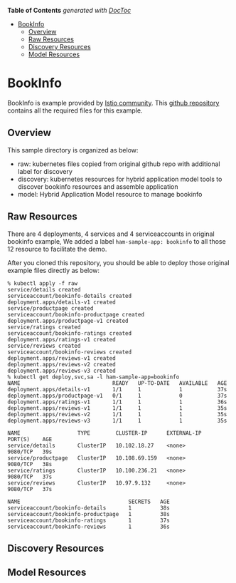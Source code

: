 <!-- START doctoc generated TOC please keep comment here to allow auto update -->
<!-- DON'T EDIT THIS SECTION, INSTEAD RE-RUN doctoc TO UPDATE -->
**Table of Contents**  *generated with [DocToc](https://github.com/thlorenz/doctoc)*

- [BookInfo](#bookinfo)
  - [Overview](#overview)
  - [Raw Resources](#raw-resources)
  - [Discovery Resources](#discovery-resources)
  - [Model Resources](#model-resources)

<!-- END doctoc generated TOC please keep comment here to allow auto update -->

# BookInfo

BookInfo is example provided by [Istio community](https://istio.io/docs/examples/virtual-machines/bookinfo/). This [github repository](https://github.com/istio/istio/tree/master/samples/bookinfo) contains all the required files for this example. 

## Overview

This sample directory is organized as below:

- raw: kubernetes files copied from original github repo with additional label for discovery
- discovery: kubernetes resources for hybrid application model tools to discover bookinfo resources and assemble application
- model: Hybrid Application Model resource to manage bookinfo

## Raw Resources

There are 4 deployments, 4 services and 4 serviceaccounts in original bookinfo example, We added a label `ham-sample-app: bookinfo` to all those 12 resource to facilitate the demo.

After you cloned this repository, you should be able to deploy those original example files directly as below:

```shell
% kubectl apply -f raw
service/details created
serviceaccount/bookinfo-details created
deployment.apps/details-v1 created
service/productpage created
serviceaccount/bookinfo-productpage created
deployment.apps/productpage-v1 created
service/ratings created
serviceaccount/bookinfo-ratings created
deployment.apps/ratings-v1 created
service/reviews created
serviceaccount/bookinfo-reviews created
deployment.apps/reviews-v1 created
deployment.apps/reviews-v2 created
deployment.apps/reviews-v3 created
% kubectl get deploy,svc,sa -l ham-sample-app=bookinfo
NAME                             READY   UP-TO-DATE   AVAILABLE   AGE
deployment.apps/details-v1       1/1     1            1           37s
deployment.apps/productpage-v1   0/1     1            0           37s
deployment.apps/ratings-v1       1/1     1            1           36s
deployment.apps/reviews-v1       1/1     1            1           35s
deployment.apps/reviews-v2       1/1     1            1           35s
deployment.apps/reviews-v3       1/1     1            1           35s

NAME                  TYPE        CLUSTER-IP      EXTERNAL-IP   PORT(S)    AGE
service/details       ClusterIP   10.102.18.27    <none>        9080/TCP   39s
service/productpage   ClusterIP   10.108.69.159   <none>        9080/TCP   38s
service/ratings       ClusterIP   10.100.236.21   <none>        9080/TCP   37s
service/reviews       ClusterIP   10.97.9.132     <none>        9080/TCP   37s

NAME                                  SECRETS   AGE
serviceaccount/bookinfo-details       1         38s
serviceaccount/bookinfo-productpage   1         38s
serviceaccount/bookinfo-ratings       1         37s
serviceaccount/bookinfo-reviews       1         36s
```

## Discovery Resources

## Model Resources

